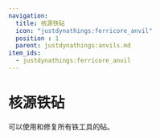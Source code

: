 ```yaml
---
navigation:
  title: 核源铁砧
  icon: "justdynathings:ferricore_anvil"
  position : 1
  parent: justdynathings:anvils.md
item_ids:
  - justdynathings:ferricore_anvil
---
```


# 核源铁砧

可以使用<ItemLink id="minecraft:iron_ingot"/>和<ItemLink id="justdirethings:ferricore_ingot"/>修复所有铁工具的砧。

<BlockImage id="justdynathings:ferricore_anvil" scale="4.0"/>

<RecipeFor id="justdynathings:ferricore_anvil" />